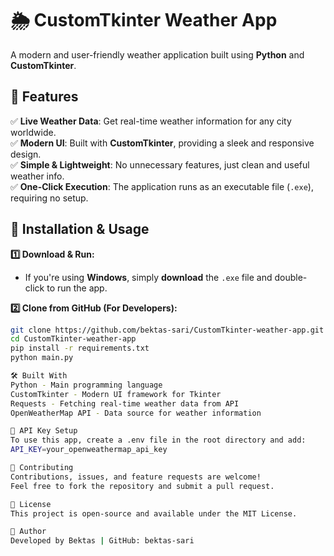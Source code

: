 # 🌦️ CustomTkinter Weather App

A modern and user-friendly weather application built using **Python** and **CustomTkinter**.

## 📌 Features
✅ **Live Weather Data**: Get real-time weather information for any city worldwide.  
✅ **Modern UI**: Built with **CustomTkinter**, providing a sleek and responsive design.  
✅ **Simple & Lightweight**: No unnecessary features, just clean and useful weather info.  
✅ **One-Click Execution**: The application runs as an executable file (`.exe`), requiring no setup.  

## 🔧 Installation & Usage  
**1️⃣ Download & Run:**  
- If you're using **Windows**, simply **download** the `.exe` file and double-click to run the app.  

**2️⃣ Clone from GitHub (For Developers):**  
```bash
git clone https://github.com/bektas-sari/CustomTkinter-weather-app.git
cd CustomTkinter-weather-app
pip install -r requirements.txt
python main.py

🛠️ Built With
Python - Main programming language
CustomTkinter - Modern UI framework for Tkinter
Requests - Fetching real-time weather data from API
OpenWeatherMap API - Data source for weather information

🔗 API Key Setup
To use this app, create a .env file in the root directory and add:
API_KEY=your_openweathermap_api_key

🤝 Contributing
Contributions, issues, and feature requests are welcome!
Feel free to fork the repository and submit a pull request.

📜 License
This project is open-source and available under the MIT License.

🎉 Author
Developed by Bektas | GitHub: bektas-sari
